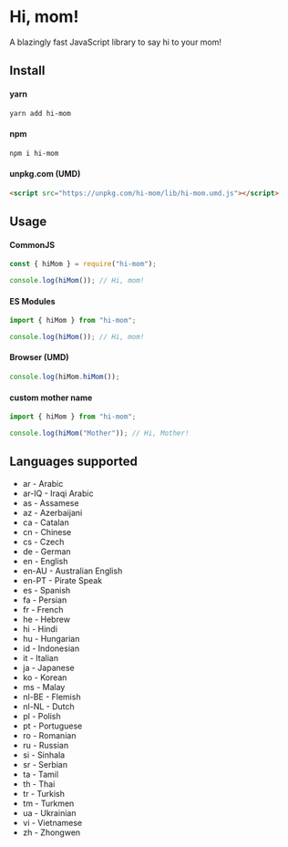 # Hi, mom!

A blazingly fast JavaScript library to say hi to your mom!

## Install

#### yarn

```bash
yarn add hi-mom
```

#### npm

```bash
npm i hi-mom
```

#### unpkg.com (UMD)

```html
<script src="https://unpkg.com/hi-mom/lib/hi-mom.umd.js"></script>
```

## Usage

#### CommonJS

```javascript
const { hiMom } = require("hi-mom");

console.log(hiMom()); // Hi, mom!
```

#### ES Modules

```javascript
import { hiMom } from "hi-mom";

console.log(hiMom()); // Hi, mom!
```

#### Browser (UMD)

```javascript
console.log(hiMom.hiMom());
```

#### custom mother name

```javascript
import { hiMom } from "hi-mom";

console.log(hiMom("Mother")); // Hi, Mother!
```

## Languages supported

- ar - Arabic
- ar-IQ - Iraqi Arabic
- as - Assamese
- az - Azerbaijani
- ca - Catalan
- cn - Chinese
- cs - Czech
- de - German
- en - English
- en-AU - Australian English
- en-PT - Pirate Speak
- es - Spanish
- fa - Persian
- fr - French
- he - Hebrew
- hi - Hindi
- hu - Hungarian
- id - Indonesian
- it - Italian
- ja - Japanese
- ko - Korean
- ms - Malay
- nl-BE - Flemish
- nl-NL - Dutch
- pl - Polish
- pt - Portuguese
- ro - Romanian
- ru - Russian
- si - Sinhala
- sr - Serbian
- ta - Tamil
- th - Thai
- tr - Turkish
- tm - Turkmen
- ua - Ukrainian
- vi - Vietnamese
- zh - Zhongwen
